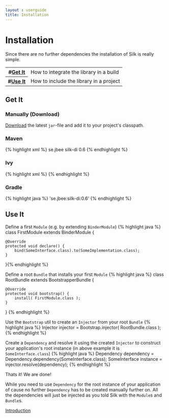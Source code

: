 ```yaml
---
layout : userguide
title: Installation
---
```


# Installation

<abstract>
Since there are no further dependencies the installation of Silk is really simple.
</abstract>

<table class='toc'>
	<tr><th>#<a href="#get">Get It</a></th><td>How to integrate the library in a build</td></tr>
	<tr><th>#<a href="#use">Use It</a></th><td>How to include the library in a project</td></tr>
</table>

## <a id="get"></a>Get It
### Manually (Download)
<a href="/downloads/">Download</a> the latest `jar`-file and add it to your project's classpath.

### Maven
{% highlight xml %}
 	<dependency>
		<groupId>se.jbee</groupId>
		<artifactId>silk-di</artifactId>
		<version>0.6</version>
	</dependency>
{% endhighlight %}

### Ivy
{% highlight xml %}
	<dependency org="se.jbee" name="silk-di" rev="0.6"/>
{% endhighlight %}

### Gradle
{% highlight java %}
	'se.jbee:silk-di:0.6'
{% endhighlight %}


## <a id="use"></a>Use It
Define a first `Module` (e.g. by extending `BinderModule`)
{% highlight java %}
class FirstModule extends BinderModule {

	@Override
	protected void declare() {
		bind(SomeInterface.class).to(SomeImplementation.class);
	}
}{% endhighlight %}

Define a root `Bundle` that installs your first `Module`
{% highlight java %}
class RootBundle extends BootstrapperBundle {

	@Override
	protected void bootstrap() {
		install( FirstModule.class );
	}
}	{% endhighlight %}

Use the `Bootstrap` util to create an `Injector` from your root `Bundle`
{% highlight java %}
Injector injector = Bootstrap.injector( RootBundle.class );	{% endhighlight %}
	
Create a `Dependency` and resolve it using the created `Injector` to construct your application's root instance (in above example it is `SomeInterface.class`)
{% highlight java %}
Dependency<SomeInterface> dependency = Dependency.dependency(SomeInterface.class); 
SomeInterface instance = injector.resolve(dependency);	{% endhighlight %}

Thats it! We are done!

While you need to use `Dependency` for the root instance of your application of cause no further `Dependency` has to be created manually further on. 
All the dependencies will just be injected as you told Silk with the `Module`s and `Bundle`s. 

 <a class='next' href="intro.html"><span class="icon-chevron-right"></span>Introduction</a>
